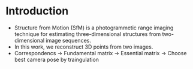 # Introduction
- Structure from Motion (SfM) is a photogrammetic range imaging technique for estimating three-dimensional structures from two-dimensional image sequences.
- In this work, we reconstruct 3D points from two images.
- Correspondencs → Fundamental matrix → Essential matrix → Choose best camera pose by traingulation
